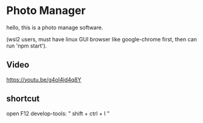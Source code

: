 # Photo Manager
hello, this is a photo manage software.

(wsl2 users, must have linux GUI browser like google-chrome first, then can run 'npm start').

## Video 
https://youtu.be/g4oI4jd4q8Y

## shortcut
open F12 develop-tools: " shift + ctrl + I "